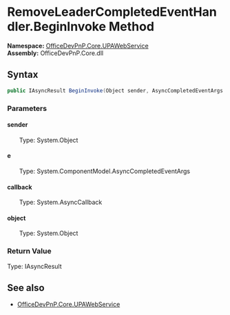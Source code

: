 # RemoveLeaderCompletedEventHandler.BeginInvoke Method  
  

**Namespace:** [OfficeDevPnP.Core.UPAWebService](OfficeDevPnP.Core.UPAWebService.md)  
**Assembly:** OfficeDevPnP.Core.dll  
## Syntax
```C#
public IAsyncResult BeginInvoke(Object sender, AsyncCompletedEventArgs e, AsyncCallback callback, Object object)
```
### Parameters
#### sender  
&emsp;&emsp;Type: System.Object  

#### e  
&emsp;&emsp;Type: System.ComponentModel.AsyncCompletedEventArgs  

#### callback  
&emsp;&emsp;Type: System.AsyncCallback  

#### object  
&emsp;&emsp;Type: System.Object  

### Return Value
Type: IAsyncResult  

## See also
- [OfficeDevPnP.Core.UPAWebService](OfficeDevPnP.Core.UPAWebService.md)
